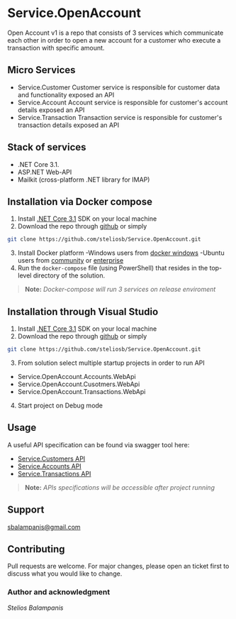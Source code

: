 # Service.OpenAccount

Open Account v1 is a repo that consists of 3 services which communicate each other in order to open a new account for a customer who execute a transaction with specific amount.

## Micro Services
- Service.Customer
Customer service is responsible for customer data and functionality exposed an API
- Service.Account
Account service is responsible for customer's account details exposed an API
- Service.Transaction
Transaction service is responsible for customer's transaction details exposed an API

## Stack of services
- .NET Core 3.1.
- ASP.NET Web-API
- Mailkit (cross-platform .NET library for IMAP)

## Installation via Docker compose

 1. Install [.NET Core 3.1](https://dotnet.microsoft.com/download/dotnet-core/3.1) SDK on your local machine
 2. Download the repo through [github](https://github.com/steliosb/Service.OpenAccount) or simply
```bash
git clone https://github.com/steliosb/Service.OpenAccount.git
```
 3. Install Docker platform
 -Windows users from [docker windows](https://www.docker.com/products/docker-desktop)
 -Ubuntu users from [community](https://docs.docker.com/install/linux/docker-ce/ubuntu/) or [enterprise](https://docs.docker.com/ee/docker-ee/ubuntu/)
 4. Run the `docker-compose` file (using PowerShell) that resides in the top-level directory of the solution.

> **Note:** *Docker-compose will run 3 services on release enviroment*

## Installation through Visual Studio
1. Install [.NET Core 3.1](https://dotnet.microsoft.com/download/dotnet-core/3.1) SDK on your local machine
2. Download the repo through [github](https://github.com/steliosb/Service.OpenAccount) or simply
```bash
git clone https://github.com/steliosb/Service.OpenAccount.git
```
 3. From solution select multiple startup projects in order to run API
 - Service.OpenAccount.Accounts.WebApi
 - Service.OpenAccount.Cusotmers.WebApi
 - Service.OpenAccount.Transactions.WebApi
 4. Start project on Debug mode
 
## Usage
A useful API specification can be found via swagger tool here: 
 - [Service.Customers API](http://localhost:5004/swagger)
 - [Service.Accounts API](http://localhost:5002/swagger)
 - [Service.Transactions API](http://localhost:5000/swagger)
> **Note:** *APIs specifications will be accessible after project running*

## Support
sbalampanis@gmail.com

## Contributing
Pull requests are welcome. For major changes, please open an ticket first to discuss what you would like to change.

### Author and acknowledgment
*Stelios Balampanis*
